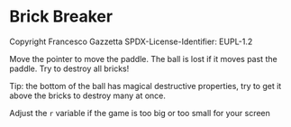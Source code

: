 # Brick Breaker

Copyright Francesco Gazzetta
SPDX-License-Identifier: EUPL-1.2

Move the pointer to move the paddle.
The ball is lost if it moves past the paddle.
Try to destroy all bricks!

Tip: the bottom of the ball has magical destructive properties, try to get it
above the bricks to destroy many at once.

Adjust the `r` variable if the game is too big or too small for your screen

